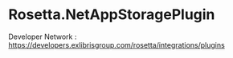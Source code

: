 # Rosetta.NetAppStoragePlugin

Developer Network : https://developers.exlibrisgroup.com/rosetta/integrations/plugins
